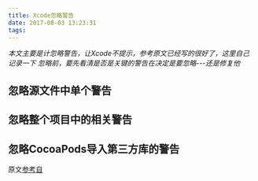 ```yaml
---
title: Xcode忽略警告
date: 2017-08-03 13:23:31
tags:
---
```

*本文主要是计忽略警告，让Xcode不提示，参考原文已经写的很好了，这里自己记录一下*
*忽略前，要先看清是否是关键的警告在决定是要忽略---还是修复他*

忽略源文件中单个警告
---



忽略整个项目中的相关警告
---


忽略CocoaPods导入第三方库的警告
---



原文[参考自](http://www.jianshu.com/p/327078fda8dc)
